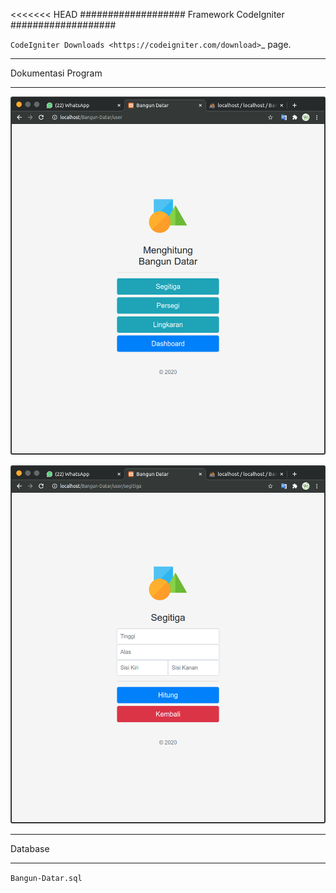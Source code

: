 <<<<<<< HEAD
###################
Framework CodeIgniter
###################

`CodeIgniter Downloads <https://codeigniter.com/download>`\_ page.

---

Dokumentasi Program

---

![Halaman index](/dokumentasi_program/1-halaman-utama.png)

![Halaman input](/dokumentasi_program/2-input-segitiga.png)

---

Database

---

`Bangun-Datar.sql`
